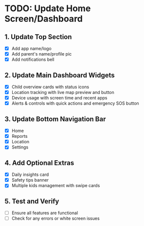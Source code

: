 # TODO: Update Home Screen/Dashboard

## 1. Update Top Section
- [x] Add app name/logo
- [x] Add parent's name/profile pic
- [x] Add notifications bell

## 2. Update Main Dashboard Widgets
- [x] Child overview cards with status icons
- [x] Location tracking with live map preview and button
- [x] Device usage with screen time and recent apps
- [x] Alerts & controls with quick actions and emergency SOS button

## 3. Update Bottom Navigation Bar
- [x] Home
- [x] Reports
- [x] Location
- [x] Settings

## 4. Add Optional Extras
- [x] Daily insights card
- [x] Safety tips banner
- [x] Multiple kids management with swipe cards

## 5. Test and Verify
- [ ] Ensure all features are functional
- [ ] Check for any errors or white screen issues
